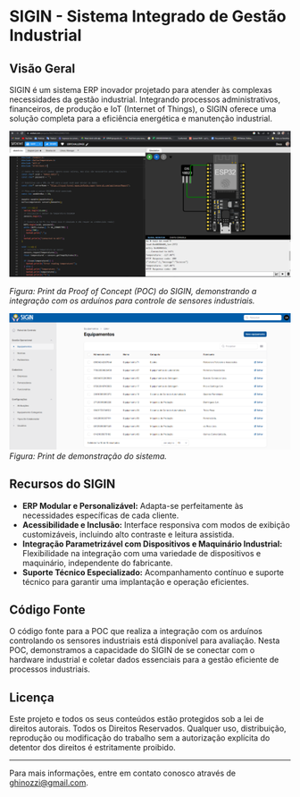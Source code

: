 # SIGIN - Sistema Integrado de Gestão Industrial

## Visão Geral
SIGIN é um sistema ERP inovador projetado para atender às complexas necessidades da gestão industrial. Integrando processos administrativos, financeiros, de produção e IoT (Internet of Things), o SIGIN oferece uma solução completa para a eficiência energética e manutenção industrial.

![POC do SIGIN](sensores/poc_arduino.png)

*Figura: Print da Proof of Concept (POC) do SIGIN, demonstrando a integração com os arduínos para controle de sensores industriais.*

![POC do SIGIN](sensores/screenshot_sistema.png)
*Figura: Print de demonstração do sistema.*

## Recursos do SIGIN
- **ERP Modular e Personalizável:** Adapta-se perfeitamente às necessidades específicas de cada cliente.
- **Acessibilidade e Inclusão:** Interface responsiva com modos de exibição customizáveis, incluindo alto contraste e leitura assistida.
- **Integração Parametrizável com Dispositivos e Maquinário Industrial:** Flexibilidade na integração com uma variedade de dispositivos e maquinário, independente do fabricante.
- **Suporte Técnico Especializado:** Acompanhamento contínuo e suporte técnico para garantir uma implantação e operação eficientes.

## Código Fonte
O código fonte para a POC que realiza a integração com os arduínos controlando os sensores industriais está disponível para avaliação. Nesta POC, demonstramos a capacidade do SIGIN de se conectar com o hardware industrial e coletar dados essenciais para a gestão eficiente de processos industriais.

## Licença
Este projeto e todos os seus conteúdos estão protegidos sob a lei de direitos autorais. Todos os Direitos Reservados. Qualquer uso, distribuição, reprodução ou modificação do trabalho sem a autorização explícita do detentor dos direitos é estritamente proibido.


---

Para mais informações, entre em contato conosco através de [ghinozzi@gmail.com](mailto:ghinozzi@gmail.com).

